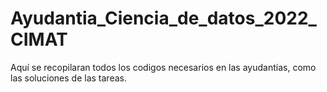 # Ayudantia_Ciencia_de_datos_2022_CIMAT
Aquí se recopilaran todos los codigos necesarios en las ayudantías, como las soluciones de las tareas.
